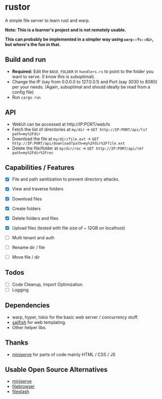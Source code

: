 # rustor
A simple file server to learn rust and warp. 

**Note: This is a learner's project and is not remotely usable.** 

**This can probably be implemented in a simpler way using `warp::fs::dir`, but where's the fun in that.**

## Build and run
* **Required:** Edit the `BASE_FOLDER` in `handlers.rs` to point to the folder you want to serve. (I know this is suboptimal).
* Change the IP (say from 0.0.0.0 to 127.0.0.1) and Port (say 3030 to 8080) per your needs. (Again, suboptimal and should ideally be read from a config file)
* Run `cargo run`

## API
* WebUI can be accessed at http://IP:PORT/web/ls
* Fetch the list of directories at `my/dir` -> `GET http://IP:PORT/api/ls?path=my%2Fdir`
* Download the file at `my/dir/file.ext` -> `GET http://IP:PORT/api/download?path=my%2Fdir%2Ffile.ext`
* Delete the file/folder at `my/dir/rec` -> `GET http://IP:PORT/api/rm?path=my%2Fdir%2Frec`

## Capabilities / Features
- [x] File and path sanitization to prevent directory attacks.
- [x] View and traverse folders
- [x] Download files
- [x] Create folders
- [x] Delete folders and files
- [x] Upload files (tested with file size of ~ 12GB on localhost)
- [ ] Multi tenant and auth
- [ ] Rename dir / file
- [ ] Move file / dir


## Todos
- [ ] Code Cleanup, Import Optimization
- [ ] Logging

## Dependencies
* warp, hyper, tokio for the basic web server / concurrency stuff.
* [sailfish](https://github.com/Kogia-sima/sailfish) for web templating.
* Other helper libs.

## Thanks
* [miniserve](https://github.com/svenstaro/miniserve) for parts of code mainly HTML / CSS / JS

## Usable Open Source Alternatives
* [miniserve](https://github.com/svenstaro/miniserve)
* [filebrowser](https://filebrowser.org/)
* [filestash](https://www.filestash.app/)
